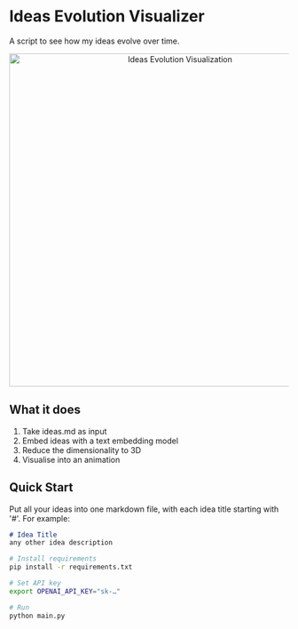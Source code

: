 # Ideas Evolution Visualizer

A script to see how my ideas evolve over time.

<div align="center">
<img src="https://github.com/jennyzzt/evolving_ideas/raw/main/ideas_evolution.gif" width="600" alt="Ideas Evolution Visualization">
</div>

## What it does
1.	Take ideas.md as input
2.	Embed ideas with a text embedding model
3.	Reduce the dimensionality to 3D
4.	Visualise into an animation

## Quick Start

Put all your ideas into one markdown file, with each idea title starting with '#'. For example:
```md
# Idea Title
any other idea description
```

```bash
# Install requirements
pip install -r requirements.txt

# Set API key
export OPENAI_API_KEY="sk-…"

# Run
python main.py
```
